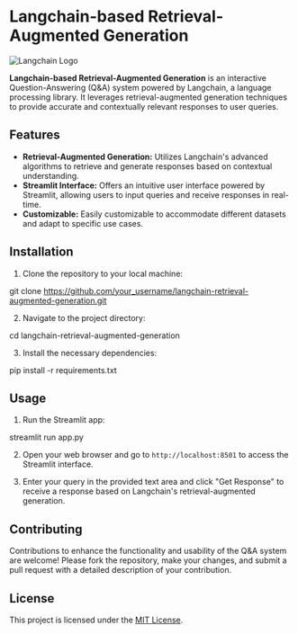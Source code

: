 # Langchain-based Retrieval-Augmented Generation

![Langchain Logo](langchain_logo.png)

**Langchain-based Retrieval-Augmented Generation** is an interactive Question-Answering (Q&A) system powered by Langchain, a language processing library. It leverages retrieval-augmented generation techniques to provide accurate and contextually relevant responses to user queries.

## Features

- **Retrieval-Augmented Generation:** Utilizes Langchain's advanced algorithms to retrieve and generate responses based on contextual understanding.
- **Streamlit Interface:** Offers an intuitive user interface powered by Streamlit, allowing users to input queries and receive responses in real-time.
- **Customizable:** Easily customizable to accommodate different datasets and adapt to specific use cases.

## Installation

1. Clone the repository to your local machine:

git clone https://github.com/your_username/langchain-retrieval-augmented-generation.git


2. Navigate to the project directory:

cd langchain-retrieval-augmented-generation


3. Install the necessary dependencies:

pip install -r requirements.txt


## Usage

1. Run the Streamlit app:

streamlit run app.py

2. Open your web browser and go to `http://localhost:8501` to access the Streamlit interface.

3. Enter your query in the provided text area and click "Get Response" to receive a response based on Langchain's retrieval-augmented generation.

## Contributing

Contributions to enhance the functionality and usability of the Q&A system are welcome! Please fork the repository, make your changes, and submit a pull request with a detailed description of your contribution.

## License

This project is licensed under the [MIT License](LICENSE).
